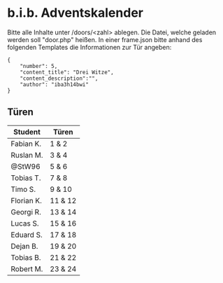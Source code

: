 b.i.b. Adventskalender
======================
Bitte alle Inhalte unter /doors/\<zahl\> ablegen.
Die Datei, welche geladen werden soll "door.php" heißen.
In einer frame.json bitte anhand des folgenden Templates die Informationen zur Tür angeben:

    {
        "number": 5,
        "content_title": "Drei Witze",
        "content_description":"",
        "author": "iba3h14bwi"
    }



Türen
-----

| Student    |  Türen  |
| ---------- | ------- |
| Fabian K.  |  1 &  2 |
| Ruslan M.  |  3 &  4 |
| @StW96     |  5 &  6 |
| Tobias T.  |  7 &  8 |
| Timo S.    |  9 & 10 |
| Florian K. | 11 & 12 |
| Georgi R.  | 13 & 14 |
| Lucas S.   | 15 & 16 |
| Eduard S.  | 17 & 18 |
| Dejan B.   | 19 & 20 |
| Tobias B.  | 21 & 22 |
| Robert M.  | 23 & 24 |
